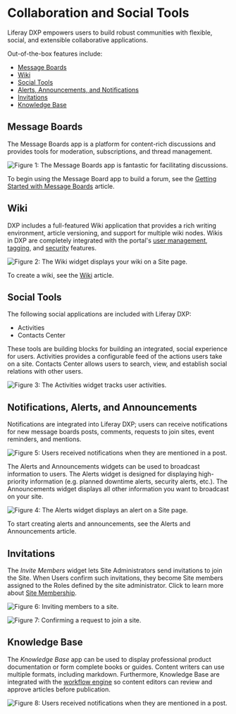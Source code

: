 # Collaboration and Social Tools

Liferay DXP empowers users to build robust communities with flexible, social, and extensible collaborative applications.

Out-of-the-box features include:

* [Message Boards](#message-boards)
* [Wiki](#wiki)
* [Social Tools](#social-tools)
* [Alerts, Announcements, and Notifications](#alerts-announcements-and-notifications)
* [Invitations](#invitations)
* [Knowledge Base](#knowledge-base)

## Message Boards

The Message Boards app is a platform for content-rich discussions and provides tools for moderation, subscriptions, and thread management.

![Figure 1: The Message Boards app is fantastic for facilitating discussions.](./collaboration-overview/images/01.png)

To begin using the Message Board app to build a forum, see the [Getting Started with Message Boards](./02-message-boards/01-getting-started-with-message-boards.md) article.

## Wiki

DXP includes a full-featured Wiki application that provides a rich writing environment, article versioning, and support for multiple wiki nodes. Wikis in DXP are completely integrated with the portal's [user management](https://help.liferay.com/hc/articles/360029131931-Introduction-to-Managing-Users), [tagging](https://help.liferay.com/hc/articles/360028820472-Tagging-Content), and [security](https://help.liferay.com/hc/articles/360028711192-Introduction-to-Securing-Liferay-DXP) features.

![Figure 2: The Wiki widget displays your wiki on a Site page.](./collaboration-overview/images/02.png)

To create a wiki, see the [Wiki](https://help.liferay.com/hc/articles/360028720912-Working-Together-with-the-Wiki) article.

## Social Tools

The following social applications are included with Liferay DXP:

* Activities
* Contacts Center

These tools are building blocks for building an integrated, social experience for users. Activities provides a configurable feed of the actions users take on a site. Contacts Center allows users to search, view, and establish social relations with other users.

![Figure 3: The Activities widget tracks user activities.](./collaboration-overview/images/03.png)

## Notifications, Alerts, and Announcements

Notifications are integrated into Liferay DXP; users can receive notifications for new message boards posts, comments, requests to join sites, event reminders, and mentions.

![Figure 5: Users received notifications when they are mentioned in a post.](./collaboration-overview/images/05.png)

The Alerts and Announcements widgets can be used to broadcast information to users. The Alerts widget is designed for displaying high-priority information (e.g. planned downtime alerts, security alerts, etc.). The Announcements widget displays all other information you want to broadcast on your site.

![Figure 4: The Alerts widget displays an alert on a Site page.](./collaboration-overview/images/04.png)

To start creating alerts and announcements, see the Alerts and Announcements article.

## Invitations

The _Invite Members_ widget lets Site Administrators send invitations to join the Site. When Users confirm such invitations, they become Site members assigned to the Roles defined by the site administrator. Click to learn more about [Site Membership](../site-building/01-building-sites/05-adding-members-to-sites.md).

![Figure 6: Inviting members to a site.](./collaboration-overview/images/06.png)

![Figure 7: Confirming a request to join a site.](./collaboration-overview/images/07.png)

## Knowledge Base

The _Knowledge Base_ app can be used to display professional product documentation or form complete books or guides. Content writers can use multiple formats, including markdown. Furthermore, Knowledge Base are integrated with the [workflow engine](https://help.liferay.com/hc/articles/360028721732-Introduction-to-Workflow) so content editors can review and approve articles before publication.

![Figure 8: Users received notifications when they are mentioned in a post.](./collaboration-overview/images/08.png)
